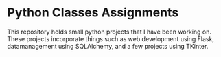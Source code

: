 # Python Classes Assignments

<p>This repository holds small python projects that I have been working on. These projects incorporate things such as web development using Flask, datamanagement using SQLAlchemy, and a few projects using TKinter.</p>
